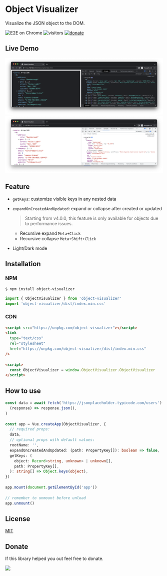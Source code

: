 # Object Visualizer

Visualize the JSON object to the DOM.

![E2E on Chrome](https://github.com/iendeavor/object-visualizer/workflows/E2E%20on%20Chrome/badge.svg)
![visitors](https://visitor-badge.glitch.me/badge?page_id=iendeavor.object-visualizer)
[![donate](https://img.shields.io/badge/buy%20me%20a%20coffee-donate-orange)](https://www.paypal.com/paypalme/iendeavor)

## Live Demo

[![As same as Chrome's object tree](./dark.png)](https://codesandbox.io/s/object-visualizer-5bji4)
[![As same as Chrome's object tree](./light.png)](https://codesandbox.io/s/object-visualizer-5bji4)

## Feature

- `getKeys`: customize visible keys in any nested data
- `expandOnCreatedAndUpdated`: expand or collapse after created or updated

  > Starting from v4.0.0, this feature is only available for objects due to performance issues.

  - Recursive expand `Meta+Click`
  - Recursive collapse `Meta+Shift+Click`

- Light/Dark mode

## Installation

### NPM

```
$ npm install object-visualizer
```

```ts
import { ObjectVisualizer } from 'object-visualizer'
import 'object-visualizer/dist/index.min.css'
```

### CDN

```html
<script src="https://unpkg.com/object-visualizer"></script>
<link
  type="text/css"
  rel="stylesheet"
  href="https://unpkg.com/object-visualizer/dist/index.min.css"
/>

<script>
  const ObjectVisualizer = window.ObjectVisualizer.ObjectVisualizer
</script>
```

## How to use

```ts
const data = await fetch('https://jsonplaceholder.typicode.com/users').then(
  (response) => response.json(),
)

const app = Vue.createApp(ObjectVisualizer, {
  // required props:
  data,
  // optional props with default values:
  rootName: '',
  expandOnCreatedAndUpdated: (path: PropertyKey[]): boolean => false,
  getKeys: (
    object: Record<string, unknown> | unknown[],
    path: PropertyKey[],
  ): string[] => Object.keys(object),
})

app.mount(document.getElementById('app'))

// remember to unmount before unload
app.unmount()
```

## License

[MIT](https://github.com/iendeavor/object-visualizer/blob/master/LICENSE)

## Donate

If this library helped you out feel free to donate.

<a href="https://www.buymeacoffee.com/iendeavor"><img src="https://img.buymeacoffee.com/button-api/?text=Help me keep working on OSS&emoji=&slug=iendeavor&button_colour=BD5FFF&font_colour=ffffff&font_family=Comic&outline_colour=000000&coffee_colour=FFDD00"></a>
